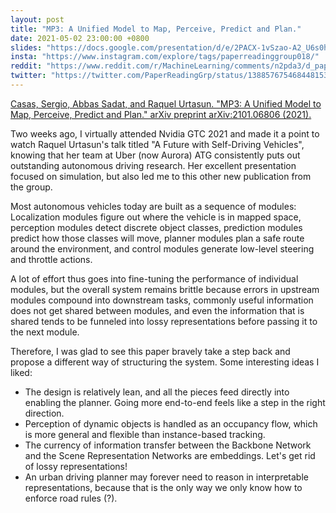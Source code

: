 ```yaml
---
layout: post
title: "MP3: A Unified Model to Map, Perceive, Predict and Plan."
date: 2021-05-02 23:00:00 +0800
slides: "https://docs.google.com/presentation/d/e/2PACX-1vSzao-A2_U6s0hxKRe8NgZPH4fgXmmmHzvM2oR-9RtcHWy2BCNB6GTYGFztW4BYOZKvj3XrAWgTIoaZ/"
insta: "https://www.instagram.com/explore/tags/paperreadinggroup018/"
reddit: "https://www.reddit.com/r/MachineLearning/comments/n2pda3/d_paper_reading_group_018_mp3_a_unified_model_to/"
twitter: "https://twitter.com/PaperReadingGrp/status/1388576754684481538"
---
```


<a href="https://arxiv.org/pdf/2101.06806.pdf" target="_blank">
Casas, Sergio, Abbas Sadat, and Raquel Urtasun. "MP3: A Unified Model to Map, Perceive, Predict and Plan." arXiv preprint arXiv:2101.06806 (2021).
</a>

Two weeks ago, I virtually attended Nvidia GTC 2021 and made it a point to watch Raquel Urtasun's talk titled "A Future with Self-Driving Vehicles", knowing that her team at Uber (now Aurora) ATG consistently puts out outstanding autonomous driving research. Her excellent presentation focused on simulation, but also led me to this other new publication from the group.

Most autonomous vehicles today are built as a sequence of modules: Localization modules figure out where the vehicle is in mapped space, perception modules detect discrete object classes, prediction modules predict how those classes will move, planner modules plan a safe route around the environment, and control modules generate low-level steering and throttle actions.

A lot of effort thus goes into fine-tuning the performance of individual modules, but the overall system remains brittle because errors in upstream modules compound into downstream tasks, commonly useful information does not get shared between modules, and even the information that is shared tends to be funneled into lossy representations before passing it to the next module.

Therefore, I was glad to see this paper bravely take a step back and propose a different way of structuring the system. Some interesting ideas I liked: 
- The design is relatively lean, and all the pieces feed directly into enabling the planner. Going more end-to-end feels like a step in the right direction.
- Perception of dynamic objects is handled as an occupancy flow, which is more general and flexible than instance-based tracking.
- The currency of information transfer between the Backbone Network and the Scene Representation Networks are embeddings. Let's get rid of lossy representations!
- An urban driving planner may forever need to reason in interpretable representations, because that is the only way we only know how to enforce road rules (?).